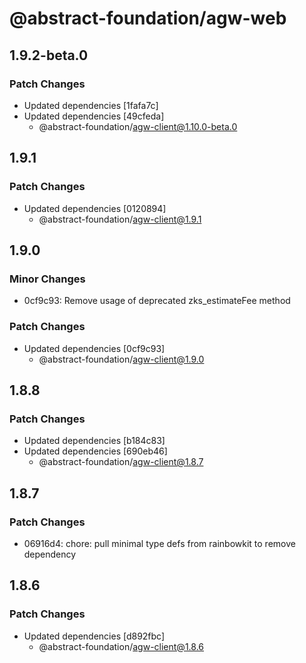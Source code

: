 # @abstract-foundation/agw-web

## 1.9.2-beta.0

### Patch Changes

- Updated dependencies [1fafa7c]
- Updated dependencies [49cfeda]
  - @abstract-foundation/agw-client@1.10.0-beta.0

## 1.9.1

### Patch Changes

- Updated dependencies [0120894]
  - @abstract-foundation/agw-client@1.9.1

## 1.9.0

### Minor Changes

- 0cf9c93: Remove usage of deprecated zks_estimateFee method

### Patch Changes

- Updated dependencies [0cf9c93]
  - @abstract-foundation/agw-client@1.9.0

## 1.8.8

### Patch Changes

- Updated dependencies [b184c83]
- Updated dependencies [690eb46]
  - @abstract-foundation/agw-client@1.8.7

## 1.8.7

### Patch Changes

- 06916d4: chore: pull minimal type defs from rainbowkit to remove dependency

## 1.8.6

### Patch Changes

- Updated dependencies [d892fbc]
  - @abstract-foundation/agw-client@1.8.6
